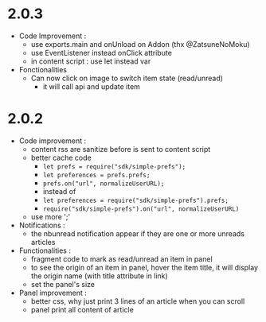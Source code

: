 # 2.0.3
- Code Improvement :
    - use exports.main and onUnload on Addon (thx @ZatsuneNoMoku)
    - use EventListener instead onClick attribute
    - in content script : use let instead var
- Fonctionalities
    - Can now click on image to switch item state (read/unread)
        - it will call api and update item

# 2.0.2
- Code improvement :
    - content rss are sanitize before is sent to content script
    - better cache code
        - ```let prefs = require("sdk/simple-prefs");```
        - ```let preferences = prefs.prefs;```
        - ```prefs.on("url", normalizeUserURL);```
        - instead of
        - ```let preferences = require("sdk/simple-prefs").prefs;```
        - ```require("sdk/simple-prefs").on("url", normalizeUserURL)```
    - use more ';'
- Notifications :
    - the nbunread notification appear if they are one or more unreads articles
- Functionalities :
    - fragment code to mark as read/unread an item in panel
    - to see the origin of an item in panel, hover the item title, it will display the origin name (with title attribute in link)
    - set the panel's size
- Panel improvement :
    - better css, why just print 3 lines of an article when you can scroll
    - panel print all content of article

